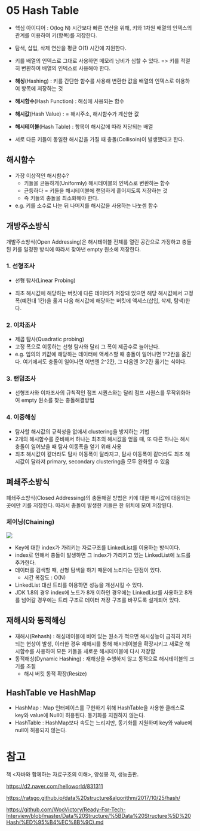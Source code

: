 # 05 Hash Table

- 핵심 아이디어 : O(log N) 시간보다 빠른 연산을 위해, 키와 1차원 배열의 인덱스의 관계를 이용하여 키(항목)를 저장한다.
- 탐색, 삽입, 삭제 연산을 평균 O(1) 시간에 지원한다.

- 키를 배열의 인덱스로 그대로 사용하면 메모리 낭비가 심할 수 있다. => 키를 적절히 변환하여 배열의 인덱스로 사용해야 한다.
- **해싱**(Hashing) : 키를 간단한 함수를 사용해 변환한 값을 배열의 인덱스로 이용하여 항목에 저장하는 것
- **해시함수**(Hash Function) : 해싱에 사용되는 함수
- **해시값**(Hash Value) : = 해시주소, 해시함수가 계산한 값
- **해시테이블**(Hash Table) : 항목이 해시값에 따라 저당되는 배열
- 서로 다른 키들이 동일한 해시값을 가질 때 충돌(Collisoin)이 발생했다고 한다.

## 해시함수

- 가장 이상적인 해시함수?
  - 키들을 균등하게(Uniformly) 해시테이블의 인덱스로 변환하는 함수
  - 균등하다 = 키들을 해시테이블에 랜덤하게 흩어지도록 저장하는 것
  - 즉 키들의 충돌을 최소화해야 한다.
- e.g. 키를 소수로 나눈 뒤 나머지를 해시값을 사용하는 나눗셈 함수

## 개방주소방식

개발주소방식(Open Addressing)은 해시테이블 전체를 열린 공간으로 가정하고 충돌된 키를 일정한 방식에 따라서 찾아낸 empty 원소에 저장한다.

### 1. 선형조사

- 선형 탐사(Linear Probing)

- 최초 해시값에 해당하는 버킷에 다른 데이터가 저장돼 있으면 해당 해시값에서 고정 폭(예컨대 1칸)을 옮겨 다음 해시값에 해당하는 버킷에 액세스(삽입, 삭제, 탐색)한다.

### 2. 이차조사

- 제곱 탐사(Quadratic probing)
- 고정 폭으로 이동하는 선형 탐사와 달리 그 폭이 제곱수로 늘어난다.
- e.g. 임의의 키값에 해당하는 데이터에 액세스할 때 충돌이 일어나면 1^2칸을 옮긴다. 여기에서도 충돌이 일어나면 이번엔 2^2칸, 그 다음엔 3^2칸 옮기는 식이다.

### 3. 랜덤조사

- 선형조사와 이차조사의 규칙적인 점프 시퀀스와는 달리 점프 시퀀스를 무작위화아여 empty 원소를 찾는 충돌해결방법

### 4. 이중해싱

- 탐사할 해시값의 규칙성을 없애서 clustering을 방지하는 기법
- 2개의 해시함수를 준비해서 하나는 최초의 해시값을 얻을 때, 또 다른 하나는 해시충돌이 일어났을 때 탐사 이동폭을 얻기 위해 사용
- 최초 해시값이 같더라도 탐사 이동폭이 달라지고, 탐사 이동폭이 같더라도 최초 해시값이 달라져 primary, secondary clustering을 모두 완화할 수 있음

## 폐쇄주소방식

폐쇄주소방식(Closed Addressing)의 충돌해결 방법은 키에 대한 해시값에 대응되는 곳에만 키를 저장한다. 따라서 충돌이 발생한 키들은 한 위치에 모여 저장된다.

### 체이닝(Chaining)

![](https://user-images.githubusercontent.com/33534771/74128107-bdc93a00-4c1f-11ea-9cfb-32f0035eee33.png)

- Key에 대한 index가 가리키는 자료구조를 LinkedList를 이용하는 방식이다.
- index로 인해서 충돌이 발생하면 그 index가 가리키고 있는 LinkedList에 노드를 추가한다.
- 데이터를 검색할 때, 선형 탐색을 하기 때문에 느리다는 단점이 있다.
  - 시간 복잡도 : O(N)
- LinkedList 대신 트리를 이용하면 성능을 개선시킬 수 있다.
- JDK 1.8의 경우 index에 노드가 8개 이하인 경우에는 LinkedList를 사용하고 8개를 넘어갈 경우에는 트리 구조로 데이터 저장 구조를 바꾸도록 설계되어 있다.

## 재해시와 동적해싱

- 재해시(Rehash) : 해싱테이블에 비어 있는 원소가 적으면 해시성능이 급격히 저하되는 현상이 발생, 이러한 경우 재해시를 통해 해시테이블을 확장시키고 새로운 해시함수를 사용하여 모든 키들을 새로운 해시테이블에 다시 저장함
- 동적해싱(Dynamic Hashing) : 재해싱을 수행하지 않고 동적으로 해시테이블의 크기를 조절
  - 해시 버킷 동적 확장(Resize)

## HashTable ve HashMap

- HashMap : Map 인터페이스를 구현하기 위해 HashTable을 사용한 클래스로 key와 value에 Null이 허용된다. 동기화를 지원하지 않는다.
- HashTable : HashMap보다 속도는 느리지만, 동기화를 지원하며 key와 value에 null이 허용되지 않는다.

# 참고

책 <자바와 함께하는 자료구조의 이해>, 양성봉 저, 생능출판.

https://d2.naver.com/helloworld/831311

https://ratsgo.github.io/data%20structure&algorithm/2017/10/25/hash/

https://github.com/WooVictory/Ready-For-Tech-Interview/blob/master/Data%20Structure/%5BData%20Structure%5D%20Hash(%ED%95%B4%EC%8B%9C).md